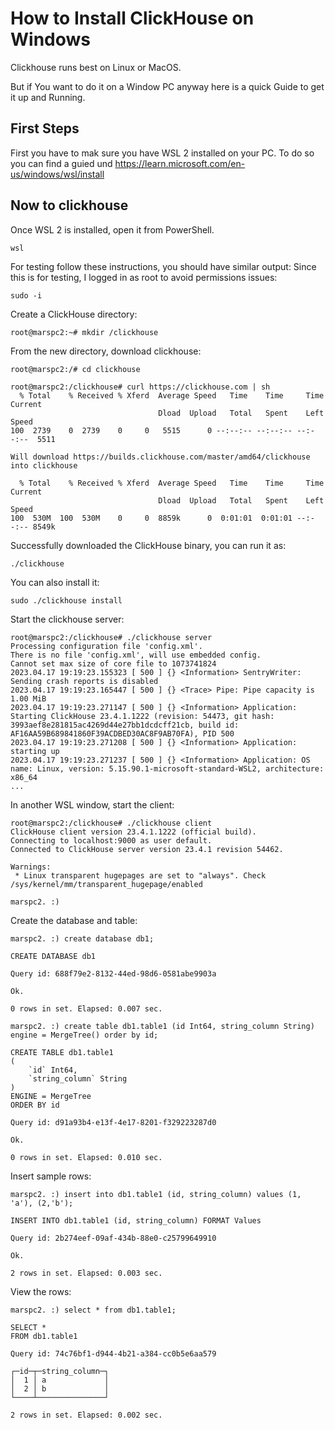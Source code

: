 # How to Install ClickHouse on Windows

Clickhouse runs best on Linux or MacOS.

But if You want to do it on a Window PC anyway here is a quick Guide to get it up and Running.

## First Steps

First you have to mak sure you have WSL 2 installed on your PC. To do so you can find a guied und https://learn.microsoft.com/en-us/windows/wsl/install

## Now to clickhouse

Once WSL 2 is installed, open it from PowerShell.

    wsl

For testing follow these instructions, you should have similar output: Since this is for testing, I logged in as root to avoid permissions issues:

    sudo -i

Create a ClickHouse directory:

    root@marspc2:~# mkdir /clickhouse

From the new directory, download clickhouse:
    
    root@marspc2:/# cd clickhouse
    
    root@marspc2:/clickhouse# curl https://clickhouse.com | sh
      % Total    % Received % Xferd  Average Speed   Time    Time     Time  Current
                                     Dload  Upload   Total   Spent    Left  Speed
    100  2739    0  2739    0     0   5515      0 --:--:-- --:--:-- --:--:--  5511
    
    Will download https://builds.clickhouse.com/master/amd64/clickhouse into clickhouse
    
      % Total    % Received % Xferd  Average Speed   Time    Time     Time  Current
                                     Dload  Upload   Total   Spent    Left  Speed
    100  530M  100  530M    0     0  8859k      0  0:01:01  0:01:01 --:--:-- 8549k

Successfully downloaded the ClickHouse binary, you can run it as:
  
    ./clickhouse

You can also install it:
    
    sudo ./clickhouse install

Start the clickhouse server:

    root@marspc2:/clickhouse# ./clickhouse server
    Processing configuration file 'config.xml'.
    There is no file 'config.xml', will use embedded config.
    Cannot set max size of core file to 1073741824
    2023.04.17 19:19:23.155323 [ 500 ] {} <Information> SentryWriter: Sending crash reports is disabled
    2023.04.17 19:19:23.165447 [ 500 ] {} <Trace> Pipe: Pipe capacity is 1.00 MiB
    2023.04.17 19:19:23.271147 [ 500 ] {} <Information> Application: Starting ClickHouse 23.4.1.1222 (revision: 54473, git hash: 3993aef8e281815ac4269d44e27bb1dcdcff21cb, build id: AF16AA59B689841860F39ACDBED30AC8F9AB70FA), PID 500
    2023.04.17 19:19:23.271208 [ 500 ] {} <Information> Application: starting up
    2023.04.17 19:19:23.271237 [ 500 ] {} <Information> Application: OS name: Linux, version: 5.15.90.1-microsoft-standard-WSL2, architecture: x86_64
    ...


In another WSL window, start the client:

    root@marspc2:/clickhouse# ./clickhouse client
    ClickHouse client version 23.4.1.1222 (official build).
    Connecting to localhost:9000 as user default.
    Connected to ClickHouse server version 23.4.1 revision 54462.
    
    Warnings:
     * Linux transparent hugepages are set to "always". Check /sys/kernel/mm/transparent_hugepage/enabled
    
    marspc2. :)
    
Create the database and table:

    marspc2. :) create database db1;

    CREATE DATABASE db1
    
    Query id: 688f79e2-8132-44ed-98d6-0581abe9903a
    
    Ok.
    
    0 rows in set. Elapsed: 0.007 sec.
    
    marspc2. :) create table db1.table1 (id Int64, string_column String) engine = MergeTree() order by id;
    
    CREATE TABLE db1.table1
    (
        `id` Int64,
        `string_column` String
    )
    ENGINE = MergeTree
    ORDER BY id
    
    Query id: d91a93b4-e13f-4e17-8201-f329223287d0
    
    Ok.
    
    0 rows in set. Elapsed: 0.010 sec.

Insert sample rows:

    marspc2. :) insert into db1.table1 (id, string_column) values (1, 'a'), (2,'b');
    
    INSERT INTO db1.table1 (id, string_column) FORMAT Values
    
    Query id: 2b274eef-09af-434b-88e0-c25799649910
    
    Ok.
    
    2 rows in set. Elapsed: 0.003 sec.

View the rows:

    marspc2. :) select * from db1.table1;
    
    SELECT *
    FROM db1.table1
    
    Query id: 74c76bf1-d944-4b21-a384-cc0b5e6aa579
    
    ┌─id─┬─string_column─┐
    │  1 │ a             │
    │  2 │ b             │
    └────┴───────────────┘
    
    2 rows in set. Elapsed: 0.002 sec.
